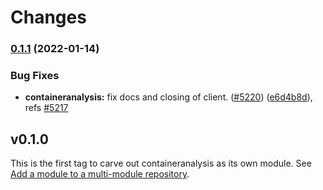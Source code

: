 # Changes

### [0.1.1](https://www.github.com/googleapis/google-cloud-go/compare/containeranalysis/v0.1.0...containeranalysis/v0.1.1) (2022-01-14)


### Bug Fixes

* **containeranalysis:** fix docs and closing of client. ([#5220](https://www.github.com/googleapis/google-cloud-go/issues/5220)) ([e6d4b8d](https://www.github.com/googleapis/google-cloud-go/commit/e6d4b8dd29a514bae202c66abd77817db9eb52c8)), refs [#5217](https://www.github.com/googleapis/google-cloud-go/issues/5217)

## v0.1.0

This is the first tag to carve out containeranalysis as its own module. See
[Add a module to a multi-module repository](https://github.com/golang/go/wiki/Modules#is-it-possible-to-add-a-module-to-a-multi-module-repository).
